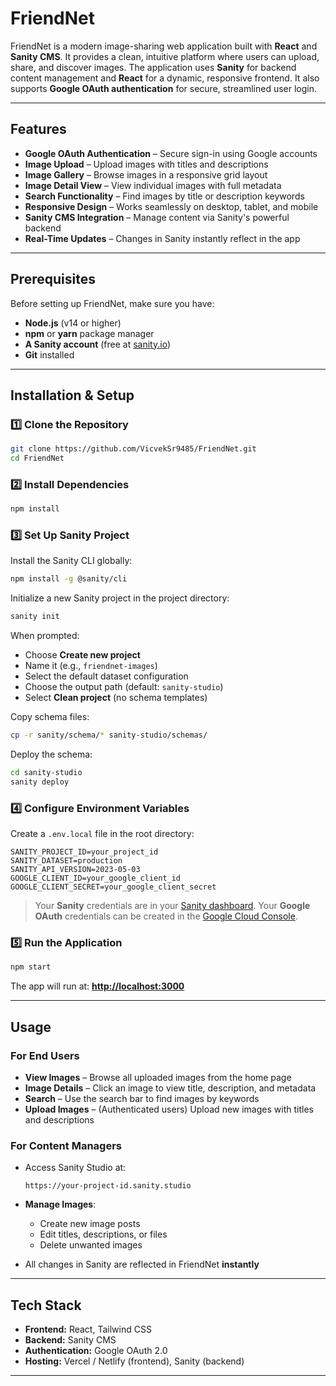 # FriendNet

FriendNet is a modern image-sharing web application built with **React** and **Sanity CMS**. It provides a clean, intuitive platform where users can upload, share, and discover images. The application uses **Sanity** for backend content management and **React** for a dynamic, responsive frontend. It also supports **Google OAuth authentication** for secure, streamlined user login.

---

## Features

* **Google OAuth Authentication** – Secure sign-in using Google accounts
* **Image Upload** – Upload images with titles and descriptions
* **Image Gallery** – Browse images in a responsive grid layout
* **Image Detail View** – View individual images with full metadata
* **Search Functionality** – Find images by title or description keywords
* **Responsive Design** – Works seamlessly on desktop, tablet, and mobile
* **Sanity CMS Integration** – Manage content via Sanity's powerful backend
* **Real-Time Updates** – Changes in Sanity instantly reflect in the app

---

## Prerequisites

Before setting up FriendNet, make sure you have:

* **Node.js** (v14 or higher)
* **npm** or **yarn** package manager
* **A Sanity account** (free at [sanity.io](https://sanity.io))
* **Git** installed

---

## Installation & Setup

### 1️⃣ Clone the Repository

```bash
git clone https://github.com/VicvekSr9485/FriendNet.git
cd FriendNet
```

### 2️⃣ Install Dependencies

```bash
npm install
```

### 3️⃣ Set Up Sanity Project

Install the Sanity CLI globally:

```bash
npm install -g @sanity/cli
```

Initialize a new Sanity project in the project directory:

```bash
sanity init
```

When prompted:

* Choose **Create new project**
* Name it (e.g., `friendnet-images`)
* Select the default dataset configuration
* Choose the output path (default: `sanity-studio`)
* Select **Clean project** (no schema templates)

Copy schema files:

```bash
cp -r sanity/schema/* sanity-studio/schemas/
```

Deploy the schema:

```bash
cd sanity-studio
sanity deploy
```

### 4️⃣ Configure Environment Variables

Create a `.env.local` file in the root directory:

```env
SANITY_PROJECT_ID=your_project_id
SANITY_DATASET=production
SANITY_API_VERSION=2023-05-03
GOOGLE_CLIENT_ID=your_google_client_id
GOOGLE_CLIENT_SECRET=your_google_client_secret
```

> Your **Sanity** credentials are in your [Sanity dashboard](https://sanity.io/manage).
> Your **Google OAuth** credentials can be created in the [Google Cloud Console](https://console.cloud.google.com/).

### 5️⃣ Run the Application

```bash
npm start
```

The app will run at: **[http://localhost:3000](http://localhost:3000)**

---

## Usage

### For End Users

* **View Images** – Browse all uploaded images from the home page
* **Image Details** – Click an image to view title, description, and metadata
* **Search** – Use the search bar to find images by keywords
* **Upload Images** – (Authenticated users) Upload new images with titles and descriptions

### For Content Managers

* Access Sanity Studio at:

  ```
  https://your-project-id.sanity.studio
  ```
* **Manage Images**:

  * Create new image posts
  * Edit titles, descriptions, or files
  * Delete unwanted images
* All changes in Sanity are reflected in FriendNet **instantly**

---

## Tech Stack

* **Frontend:** React, Tailwind CSS
* **Backend:** Sanity CMS
* **Authentication:** Google OAuth 2.0
* **Hosting:** Vercel / Netlify (frontend), Sanity (backend)

---
